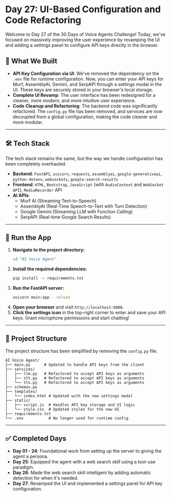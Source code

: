 # Day 27: UI-Based Configuration and Code Refactoring

Welcome to Day 27 of the 30 Days of Voice Agents Challenge\! Today, we've focused on massively improving the user experience by revamping the UI and adding a settings panel to configure API keys directly in the browser.

## 🧠 What We Built

  * **API Key Configuration via UI**: We've removed the dependency on the `.env` file for runtime configuration. Now, you can enter your API keys for Murf, AssemblyAI, Gemini, and SerpAPI through a settings modal in the UI. These keys are securely stored in your browser's local storage.
  * **Complete UI Revamp**: The user interface has been redesigned for a cleaner, more modern, and more intuitive user experience.
  * **Code Cleanup and Refactoring**: The backend code was significantly refactored. The `config.py` file has been removed, and services are now decoupled from a global configuration, making the code cleaner and more modular.

-----

## 🛠 Tech Stack

The tech stack remains the same, but the way we handle configuration has been completely overhauled.

  * **Backend**: `FastAPI`, `uvicorn`, `requests`, `assemblyai`, `google-generativeai`, `python-dotenv`, `websockets`, `google-search-results`
  * **Frontend**: `HTML`, `Bootstrap`, `JavaScript` (with `AudioContext` and `WebSocket API`), `MediaRecorder` API
  * **AI APIs**:
      * Murf AI (Streaming Text-to-Speech)
      * AssemblyAI (Real-Time Speech-to-Text with Turn Detection)
      * Google Gemini (Streaming LLM with Function Calling)
      * SerpAPI (Real-time Google Search Results)

-----

## 🚀 Run the App

1.  **Navigate to the project directory:**
    ```bash
    cd "AI Voice Agent"
    ```
2.  **Install the required dependencies:**
    ```bash
    pip install -r requirements.txt
    ```
3.  **Run the FastAPI server:**
    ```bash
    uvicorn main:app --reload
    ```
4.  **Open your browser** and visit `http://localhost:8000`.
5.  **Click the settings icon** in the top-right corner to enter and save your API keys. Grant microphone permissions and start chatting\!

-----

## 📂 Project Structure

The project structure has been simplified by removing the `config.py` file.

```
AI Voice Agent/
├── main.py      # Updated to handle API keys from the client
├── services/
│   ├── llm.py   # Refactored to accept API keys as arguments
│   ├── stt.py   # Refactored to accept API keys as arguments
│   └── tts.py   # Refactored to accept API keys as arguments
├── schemas.py
├── templates/
│   └── index.html # Updated with the new settings modal
├── static/
│   ├── script.js  # Handles API key storage and UI logic
│   └── style.css  # Updated styles for the new UI
├── requirements.txt
└── .env           # No longer used for runtime config
```

-----

## ✅ Completed Days

  * **Day 01 - 24**: Foundational work from setting up the server to giving the agent a persona.
  * **Day 25**: Equipped the agent with a web search skill using a tool-use paradigm.
  * **Day 26**: Made the web search skill intelligent by adding automatic detection for when it's needed.
  * **Day 27**: Revamped the UI and implemented a settings panel for API key configuration.
